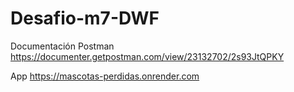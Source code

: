 # Desafio-m7-DWF

Documentación Postman https://documenter.getpostman.com/view/23132702/2s93JtQPKY

App https://mascotas-perdidas.onrender.com
